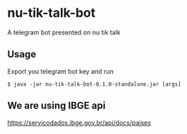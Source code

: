 # nu-tik-talk-bot

A telegram bot presented on nu tik talk


## Usage

Export you telegram bot key and run

    $ java -jar nu-tik-talk-bot-0.1.0-standalone.jar [args]



## We are using IBGE api
https://servicodados.ibge.gov.br/api/docs/paises
